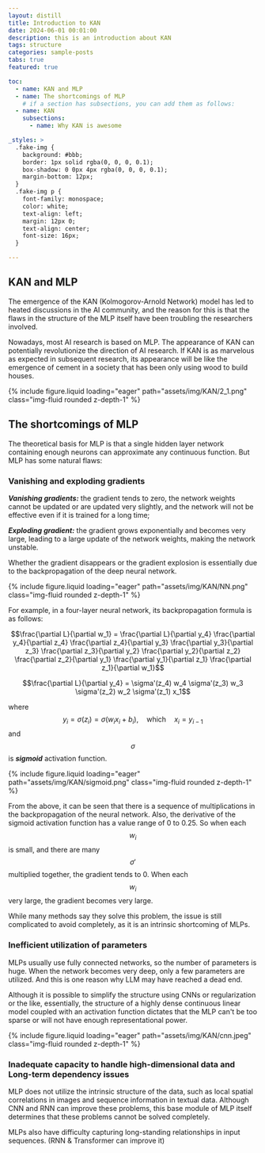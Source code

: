 ```yaml
---
layout: distill
title: Introduction to KAN
date: 2024-06-01 00:01:00
description: this is an introduction about KAN
tags: structure 
categories: sample-posts
tabs: true
featured: true

toc:
  - name: KAN and MLP
  - name: The shortcomings of MLP  
    # if a section has subsections, you can add them as follows:
  - name: KAN
    subsections:
      - name: Why KAN is awesome

_styles: >
  .fake-img {
    background: #bbb;
    border: 1px solid rgba(0, 0, 0, 0.1);
    box-shadow: 0 0px 4px rgba(0, 0, 0, 0.1);
    margin-bottom: 12px;
  }
  .fake-img p {
    font-family: monospace;
    color: white;
    text-align: left;
    margin: 12px 0;
    text-align: center;
    font-size: 16px;
  }

---
```


## KAN and MLP

The emergence of the KAN (Kolmogorov-Arnold Network) model has led to heated discussions in the AI community, and the reason for this is that the flaws in the structure of the MLP itself have been troubling the researchers involved. 

Nowadays, most AI research is based on MLP. The appearance of KAN can potentially revolutionize the direction of AI research. If KAN is as marvelous as expected in subsequent research, its appearance will be like the emergence of cement in a society that has been only using wood to build houses.


<div class="row mt-3">
    <div class="col-sm mt-3 mt-md-0">
        {% include figure.liquid loading="eager" path="assets/img/KAN/2_1.png" class="img-fluid rounded z-depth-1" %}
    </div>
</div>

## The shortcomings of MLP

The theoretical basis for MLP is that a single hidden layer network containing enough neurons can approximate any continuous function. But MLP has some natural flaws:

### Vanishing and exploding gradients

***Vanishing gradients:*** the gradient tends to zero, the network weights cannot be updated or are updated very slightly, and the network will not be effective even if it is trained for a long time;

***Exploding gradient:*** the gradient grows exponentially and becomes very large, leading to a large update of the network weights, making the network unstable.

Whether the gradient disappears or the gradient explosion is essentially due to the backpropagation of the deep neural network.

<div class="row mt-3">
    <div class="col-sm mt-3 mt-md-0">
        {% include figure.liquid loading="eager" path="assets/img/KAN/NN.png" class="img-fluid rounded z-depth-1" %}
    </div>
</div>

For example, in a four-layer neural network, its backpropagation formula is as follows:

$$\frac{\partial L}{\partial w_1} = \frac{\partial L}{\partial y_4} \frac{\partial y_4}{\partial z_4} \frac{\partial z_4}{\partial y_3} \frac{\partial y_3}{\partial z_3} \frac{\partial z_3}{\partial y_2} \frac{\partial y_2}{\partial z_2} \frac{\partial z_2}{\partial y_1} \frac{\partial y_1}{\partial z_1} \frac{\partial z_1}{\partial w_1}$$

$$\frac{\partial L}{\partial y_4} = \sigma'(z_4) w_4 \sigma'(z_3) w_3 \sigma'(z_2) w_2 \sigma'(z_1) x_1$$

where $$y_i = \sigma(z_i) = \sigma(w_i x_i + b_i), \quad \text{which} \quad x_i = y_{i-1}$$ and $$\sigma$$ is ***sigmoid*** activation function.

<div class="row mt-3">
    <div class="col-sm mt-3 mt-md-0">
        {% include figure.liquid loading="eager" path="assets/img/KAN/sigmoid.png" class="img-fluid rounded z-depth-1" %}
    </div>
</div>

From the above, it can be seen that there is a sequence of multiplications in the backpropagation of the neural network. Also, the derivative of the sigmoid activation function has a value range of 0 to 0.25. So when each $$w_i$$ is small, and there are many $$\sigma'$$ multiplied together, the gradient tends to 0. When each $$w_i$$ very large, the gradient becomes very large.

While many methods say they solve this problem, the issue is still complicated to avoid completely, as it is an intrinsic shortcoming of MLPs.

### Inefficient utilization of parameters

MLPs usually use fully connected networks, so the number of parameters is huge. When the network becomes very deep, only a few parameters are utilized. And this is one reason why LLM may have reached a dead end.

Although it is possible to simplify the structure using CNNs or regularization or the like, essentially, the structure of a highly dense continuous linear model coupled with an activation function dictates that the MLP can't be too sparse or will not have enough representational power.

<div class="row mt-3">
    <div class="col-sm mt-3 mt-md-0">
        {% include figure.liquid loading="eager" path="assets/img/KAN/cnn.jpeg" class="img-fluid rounded z-depth-1" %}
    </div>
</div>

### Inadequate capacity to handle high-dimensional data and Long-term dependency issues

MLP does not utilize the intrinsic structure of the data, such as local spatial correlations in images and sequence information in textual data. Although CNN and RNN can improve these problems, this base module of MLP itself determines that these problems cannot be solved completely.

MLPs also have difficulty capturing long-standing relationships in input sequences. (RNN & Transformer can improve it)
